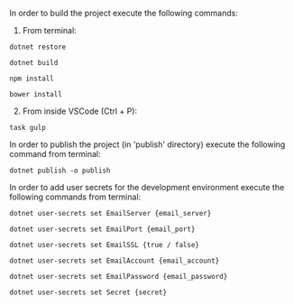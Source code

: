 In order to build the project execute the following commands:

1. From terminal:
~~~
dotnet restore
~~~
~~~
dotnet build
~~~
~~~
npm install
~~~
~~~
bower install
~~~

2. From inside VSCode (Ctrl + P):
~~~
task gulp
~~~

In order to publish the project (in 'publish' directory) execute the following command from terminal:

~~~
dotnet publish -o publish
~~~

In order to add user secrets for the development environment execute the following commands from terminal:
~~~
dotnet user-secrets set EmailServer {email_server}
~~~
~~~
dotnet user-secrets set EmailPort {email_port}
~~~
~~~
dotnet user-secrets set EmailSSL {true / false}
~~~
~~~
dotnet user-secrets set EmailAccount {email_account}
~~~
~~~
dotnet user-secrets set EmailPassword {email_password}
~~~
~~~
dotnet user-secrets set Secret {secret}
~~~